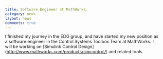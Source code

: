 ```yaml
---
title: Software Engineer at MathWorks.
category: news
layout: news
comments: true
---
```


I finished my journey in the EDG group, and have started my new position as a software engineer in the Control Systems Toolbox Team at MathWorks. I will be working on [Simulink Control Design] (http://www.mathworks.com/products/simcontrol/) and related tools.
